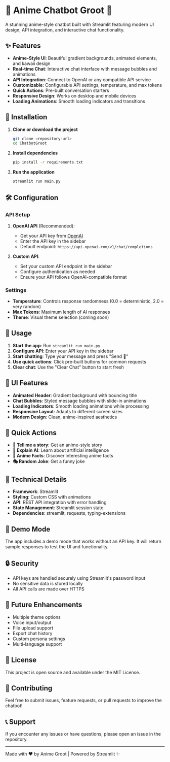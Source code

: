 # 🌸 Anime Chatbot Groot 🌸

A stunning anime-style chatbot built with Streamlit featuring modern UI design, API integration, and interactive chat functionality.

## ✨ Features

- **Anime-Style UI**: Beautiful gradient backgrounds, animated elements, and kawaii design
- **Real-time Chat**: Interactive chat interface with message bubbles and animations
- **API Integration**: Connect to OpenAI or any compatible API service
- **Customizable**: Configurable API settings, temperature, and max tokens
- **Quick Actions**: Pre-built conversation starters
- **Responsive Design**: Works on desktop and mobile devices
- **Loading Animations**: Smooth loading indicators and transitions

## 🚀 Installation

1. **Clone or download the project**
   ```bash
   git clone <repository-url>
   cd ChatbotGroot
   ```

2. **Install dependencies**
   ```bash
   pip install -r requirements.txt
   ```

3. **Run the application**
   ```bash
   streamlit run main.py
   ```

## 🛠️ Configuration

### API Setup

1. **OpenAI API** (Recommended):
   - Get your API key from [OpenAI](https://platform.openai.com/api-keys)
   - Enter the API key in the sidebar
   - Default endpoint: `https://api.openai.com/v1/chat/completions`

2. **Custom API**:
   - Set your custom API endpoint in the sidebar
   - Configure authentication as needed
   - Ensure your API follows OpenAI-compatible format

### Settings

- **Temperature**: Controls response randomness (0.0 = deterministic, 2.0 = very random)
- **Max Tokens**: Maximum length of AI responses
- **Theme**: Visual theme selection (coming soon)

## 💬 Usage

1. **Start the app**: Run `streamlit run main.py`
2. **Configure API**: Enter your API key in the sidebar
3. **Start chatting**: Type your message and press "Send 🚀"
4. **Use quick actions**: Click pre-built buttons for common requests
5. **Clear chat**: Use the "Clear Chat" button to start fresh

## 🎨 UI Features

- **Animated Header**: Gradient background with bouncing title
- **Chat Bubbles**: Styled message bubbles with slide-in animations
- **Loading Indicators**: Smooth loading animations while processing
- **Responsive Layout**: Adapts to different screen sizes
- **Modern Design**: Clean, anime-inspired aesthetics

## 📱 Quick Actions

- **🎨 Tell me a story**: Get an anime-style story
- **🤖 Explain AI**: Learn about artificial intelligence
- **🌸 Anime Facts**: Discover interesting anime facts
- **🎭 Random Joke**: Get a funny joke

## 🔧 Technical Details

- **Framework**: Streamlit
- **Styling**: Custom CSS with animations
- **API**: REST API integration with error handling
- **State Management**: Streamlit session state
- **Dependencies**: streamlit, requests, typing-extensions

## 🌟 Demo Mode

The app includes a demo mode that works without an API key. It will return sample responses to test the UI and functionality.

## 🔒 Security

- API keys are handled securely using Streamlit's password input
- No sensitive data is stored locally
- All API calls are made over HTTPS

## 🎯 Future Enhancements

- Multiple theme options
- Voice input/output
- File upload support
- Export chat history
- Custom persona settings
- Multi-language support

## 📄 License

This project is open source and available under the MIT License.

## 🤝 Contributing

Feel free to submit issues, feature requests, or pull requests to improve the chatbot!

## 📞 Support

If you encounter any issues or have questions, please open an issue in the repository.

---

Made with ❤️ by Anime Groot | Powered by Streamlit ✨ 